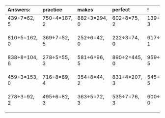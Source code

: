 | Answers: | practice | makes | perfect | ! |
| :--- | :--- | :--- | :--- | :--- |
| 439÷7=62, 5 | 750÷4=187, 2 | 882÷3=294, 0 | 602÷8=75, 2 | 139÷4=34, 3 | 
|   |   |   |   |   | 
|   |   |   |   |   | 
|   |   |   |   |   | 
| 810÷5=162, 0 | 369÷7=52, 5 | 252÷6=42, 0 | 222÷3=74, 0 | 617÷7=88, 1 | 
|   |   |   |   |   | 
|   |   |   |   |   | 
|   |   |   |   |   | 
| 838÷8=104, 6 | 278÷5=55, 3 | 581÷6=96, 5 | 890÷2=445, 0 | 959÷6=159, 5 | 
|   |   |   |   |   | 
|   |   |   |   |   | 
|   |   |   |   |   | 
| 459÷3=153, 0 | 716÷8=89, 4 | 354÷8=44, 2 | 831÷4=207, 3 | 545÷9=60, 5 | 
|   |   |   |   |   | 
|   |   |   |   |   | 
|   |   |   |   |   | 
| 278÷3=92, 2 | 495÷6=82, 3 | 363÷5=72, 3 | 535÷7=76, 3 | 600÷4=150, 0 | 
|   |   |   |   |   | 
|   |   |   |   |   | 
|   |   |   |   |   | 
